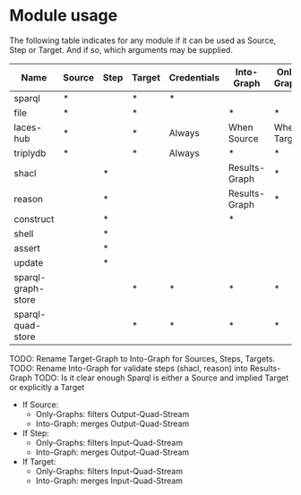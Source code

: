 # Module usage

The following table indicates for any module if it can be used as Source, Step or Target.
And if so, which arguments may be supplied.

| Name               | Source | Step | Target | Credentials | Into-Graph    | Only-Graphs | Other args |
| ------------------ | ------ | ---- | ------ | ----------- | ------------- | ----------- | ---------- |
| sparql             | \*     |      | \*     | \*          |
| file               | \*     |      | \*     |             | \*            | \*          |
| laces-hub          | \*     |      | \*     | Always      | When Source   | When Target |
| triplydb           | \*     |      | \*     | Always      | \*            | \*          |
| shacl              |        | \*   |        |             | Results-Graph | \*          |
| reason             |        | \*   |        |             | Results-Graph | \*          | Ruleset    |
| construct          |        | \*   |        |             | \*            |
| shell              |        | \*   |
| assert             |        | \*   |        |             |               |             | Message    |
| update             |        | \*   |
| sparql-graph-store |        |      | \*     | \*          | \*            | \*          |
| sparql-quad-store  |        |      | \*     | \*          | \*            | \*          |

TODO: Rename Target-Graph to Into-Graph for Sources, Steps, Targets.
TODO: Rename Into-Graph for validate steps (shacl, reason) into Results-Graph
TODO: Is it clear enough Sparql is either a Source and implied Target or explicitly a Target

- If Source:
  - Only-Graphs: filters Output-Quad-Stream
  - Into-Graph: merges Output-Quad-Stream
- If Step:
  - Only-Graphs: filters Input-Quad-Stream
  - Into-Graph: merges Output-Quad-Stream
- If Target:
  - Only-Graphs: filters Input-Quad-Stream
  - Into-Graph: merges Input-Quad-Stream
